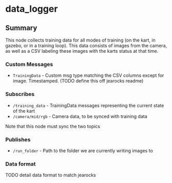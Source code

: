 # data_logger

## Summary

This node collects training data for all modes of training (on the kart, in gazebo, or in a training loop). This data
consists of images from the camera, as well as a CSV labeling these images with the karts status at that time.

### Custom Messages

- `TrainingData` - Custom msg type matching the CSV columns except for image. Timestamped. (TODO define this off
  jearocks readme)

### Subscribes

- `/training_data` - TrainingData messages representing the current state of the kart
- `/camera/mid/rgb` - Camera data, to be synced with training data

Note that this node must sync the two topics

### Publishes

- `/run_folder` - Path to the folder we are currently writing images to

### Data format

TODO detail data format to match jearocks 